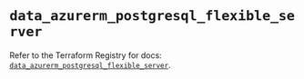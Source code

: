 # `data_azurerm_postgresql_flexible_server`

Refer to the Terraform Registry for docs: [`data_azurerm_postgresql_flexible_server`](https://registry.terraform.io/providers/hashicorp/azurerm/3.103.0/docs/data-sources/postgresql_flexible_server).

